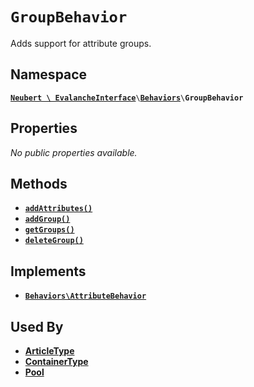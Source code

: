 # `GroupBehavior`

Adds support for attribute groups.

## Namespace

[**`Neubert \ EvalancheInterface`**](../index.md)`\`[**`Behaviors`**](../index.md#behaviors)`\`**`GroupBehavior`**

## Properties

*No public properties available.*

## Methods

- [**`addAttributes()`**](GroupBehavior/addAttribute.md)
- [**`addGroup()`**](GroupBehavior/addGroup.md)
- [**`getGroups()`**](GroupBehavior/getGroups.md)
- [**`deleteGroup()`**](GroupBehavior/deleteGroup.md)

## Implements

- [**`Behaviors\AttributeBehavior`**](AttributeBehavior.md)

## Used By

- [**ArticleType**](#)
- [**ContainerType**](#)
- [**Pool**](#)
